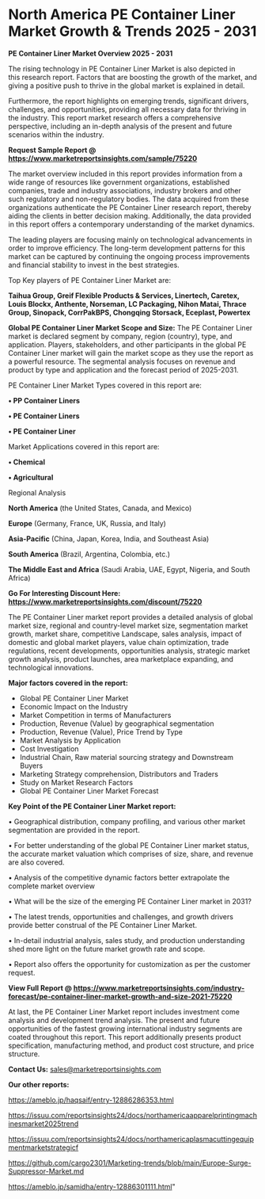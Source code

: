 # North America PE Container Liner Market Growth & Trends 2025 - 2031

<Strong> PE Container Liner Market Overview 2025 - 2031</strong>

The rising technology in PE Container Liner Market is also depicted in this research report. Factors that are boosting the growth of the market, and giving a positive push to thrive in the global market is explained in detail.

Furthermore, the report highlights on emerging trends, significant drivers, challenges, and opportunities, providing all necessary data for thriving in the industry. This report market research offers a comprehensive perspective, including an in-depth analysis of the present and future scenarios within the industry.

<strong>Request Sample Report @ <a href=https://www.marketreportsinsights.com/sample/75220>https://www.marketreportsinsights.com/sample/75220</a></strong>

The market overview included in this report provides information from a wide range of resources like government organizations, established companies, trade and industry associations, industry brokers and other such regulatory and non-regulatory bodies. The data acquired from these organizations authenticate the PE Container Liner research report, thereby aiding the clients in better decision making. Additionally, the data provided in this report offers a contemporary understanding of the market dynamics.

The leading players are focusing mainly on technological advancements in order to improve efficiency. The long-term development patterns for this market can be captured by continuing the ongoing process improvements and financial stability to invest in the best strategies.

Top Key players of PE Container Liner Market are:

<strong>Taihua Group, Greif Flexible Products & Services, Linertech, Caretex, Louis Blockx, Anthente, Norseman, LC Packaging, Nihon Matai, Thrace Group, Sinopack, CorrPakBPS, Chongqing Storsack, Eceplast, Powertex</strong>

<strong><b>Global PE Container Liner Market Scope and Size:</b></strong>
The PE Container Liner market is declared segment by company, region (country), type, and application. Players, stakeholders, and other participants in the global PE Container Liner market will gain the market scope as they use the report as a powerful resource. The segmental analysis focuses on revenue and product by type and application and the forecast period of 2025-2031.

PE Container Liner Market Types covered in this report are:

<strong>• PP Container Liners

• PE Container Liners

• PE Container Liner</strong>

Market Applications covered in this report are:

<strong>• Chemical

• Agricultural</strong> 

Regional Analysis

<strong>North America</strong> (the United States, Canada, and Mexico)

<strong>Europe</strong> (Germany, France, UK, Russia, and Italy)

<strong>Asia-Pacific</strong> (China, Japan, Korea, India, and Southeast Asia)

<strong>South America</strong> (Brazil, Argentina, Colombia, etc.)

<strong>The Middle East and Africa</strong> (Saudi Arabia, UAE, Egypt, Nigeria, and South Africa)

<strong>Go For Interesting Discount Here: <a href=https://www.marketreportsinsights.com/discount/75220>https://www.marketreportsinsights.com/discount/75220</a></strong>

The PE Container Liner market report provides a detailed analysis of global market size, regional and country-level market size, segmentation market growth, market share, competitive Landscape, sales analysis, impact of domestic and global market players, value chain optimization, trade regulations, recent developments, opportunities analysis, strategic market growth analysis, product launches, area marketplace expanding, and technological innovations.

<strong><b>Major factors covered in the report:</b></strong>
<ul>
  <li>Global PE Container Liner Market </li>
  <li>Economic Impact on the Industry</li>
  <li>Market Competition in terms of Manufacturers</li>
  <li>Production, Revenue (Value) by geographical segmentation</li>
  <li>Production, Revenue (Value), Price Trend by Type</li>
  <li>Market Analysis by Application</li>
  <li>Cost Investigation</li>
  <li>Industrial Chain, Raw material sourcing strategy and Downstream Buyers</li>
  <li>Marketing Strategy comprehension, Distributors and Traders</li>
  <li>Study on Market Research Factors</li>
  <li>Global PE Container Liner Market Forecast</li>
</ul>

<strong><b>Key Point of the PE Container Liner Market report:</b></strong>

• Geographical distribution, company profiling, and various other market segmentation are provided in the report.

• For better understanding of the global PE Container Liner market status, the accurate market valuation which comprises of size, share, and revenue are also covered.

• Analysis of the competitive dynamic factors better extrapolate the complete market overview

• What will be the size of the emerging PE Container Liner market in 2031?

• The latest trends, opportunities and challenges, and growth drivers provide better construal of the PE Container Liner Market.

• In-detail industrial analysis, sales study, and production understanding shed more light on the future market growth rate and scope.

• Report also offers the opportunity for customization as per the customer request.

<strong><b>View Full Report @ <a href=https://www.marketreportsinsights.com/industry-forecast/pe-container-liner-market-growth-and-size-2021-75220>https://www.marketreportsinsights.com/industry-forecast/pe-container-liner-market-growth-and-size-2021-75220</a></b></strong>


At last, the PE Container Liner Market report includes investment come analysis and development trend analysis. The present and future opportunities of the fastest growing international industry segments are coated throughout this report. This report additionally presents product specification, manufacturing method, and product cost structure, and price structure.

<strong>Contact Us:</strong>
sales@marketreportsinsights.com

<strong>Our other reports:</strong>

<a href=https://ameblo.jp/haqsaif/entry-12886286353.html>https://ameblo.jp/haqsaif/entry-12886286353.html</a>

<a href=https://issuu.com/reportsinsights24/docs/northamericaapparelprintingmachinesmarket2025trend>https://issuu.com/reportsinsights24/docs/northamericaapparelprintingmachinesmarket2025trend</a>

<a href=https://issuu.com/reportsinsights24/docs/northamericaplasmacuttingequipmentmarketstrategicf>https://issuu.com/reportsinsights24/docs/northamericaplasmacuttingequipmentmarketstrategicf</a>

<a href=https://github.com/cargo2301/Marketing-trends/blob/main/Europe-Surge-Suppressor-Market.md>https://github.com/cargo2301/Marketing-trends/blob/main/Europe-Surge-Suppressor-Market.md</a>

<a href=https://ameblo.jp/samidha/entry-12886301111.html>https://ameblo.jp/samidha/entry-12886301111.html</a>"

